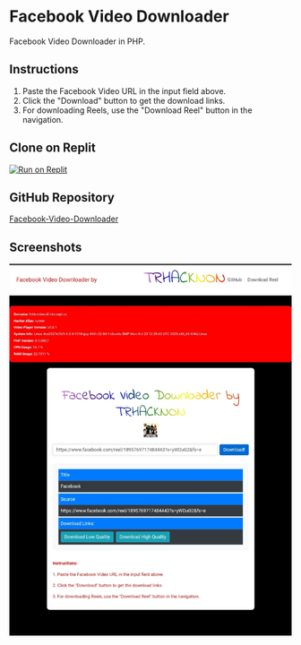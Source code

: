 # Facebook Video Downloader

Facebook Video Downloader in PHP.

## Instructions

1. Paste the Facebook Video URL in the input field above.
2. Click the "Download" button to get the download links.
3. For downloading Reels, use the "Download Reel" button in the navigation.

## Clone on Replit

[![Run on Replit](https://replit.com/badge/github/tucommenceapousser/Facebook-Video-Downloader)](https://replit.com/github/tucommenceapousser/Facebook-Video-Downloader)

## GitHub Repository

[Facebook-Video-Downloader](https://github.com/tucommenceapousser/Facebook-Video-Downloader)

## Screenshots

![Screen](https://raw.githubusercontent.com/tucommenceapousser/Facebook-Video-Downloader/main/Screenshot_2023-12-04-01-07-30-006_com.android.chrome-edit.jpg)
